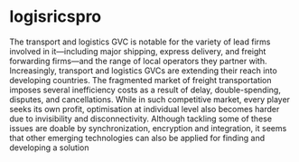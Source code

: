 # logisricspro
 The transport and logistics GVC is notable for the variety of lead firms involved in it—including major shipping, express delivery, and freight forwarding firms—and the range of local operators they partner with. Increasingly, transport and logistics GVCs are extending their reach into developing countries. The fragmented market of freight transportation imposes several inefficiency costs as a result of delay, double-spending, disputes, and cancellations. While in such competitive market, every player seeks its own profit, optimisation at individual level also becomes harder due to invisibility and disconnectivity. Although tackling some of these issues are doable by synchronization, encryption and integration, it seems that other emerging technologies can also be applied for finding and developing a solution
